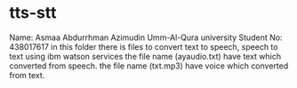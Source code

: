 # tts-stt
Name: Asmaa Abdurrhman Azimudin
     Umm-Al-Qura university 
     Student No: 438017617
in this folder there is files to convert text to speech, speech to text using ibm watson services 
the file name (ayaudio.txt) have text which converted from speech.
the file name (txt.mp3) have voice which converted from text.
